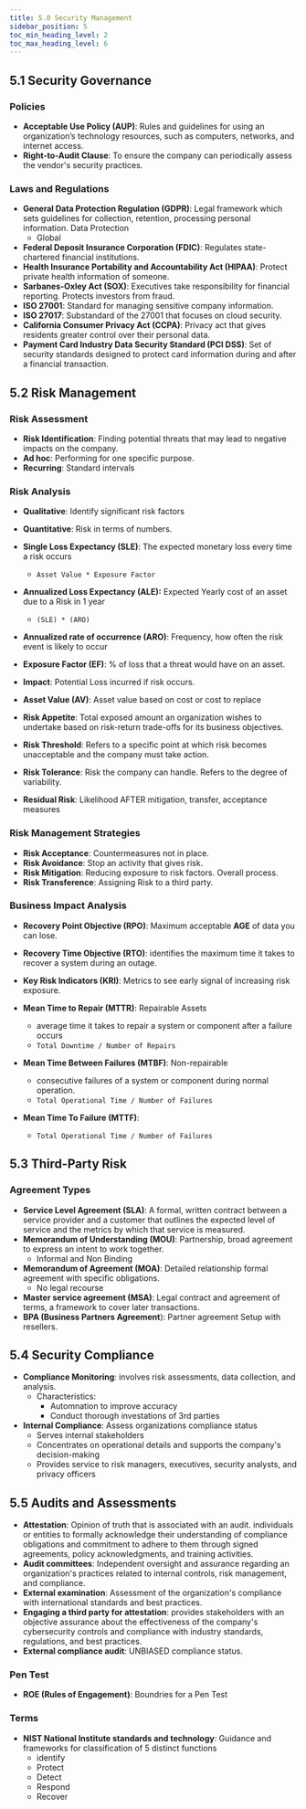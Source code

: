 ```yaml
---
title: 5.0 Security Management
sidebar_position: 5
toc_min_heading_level: 2
toc_max_heading_level: 6
---
```


## 5.1 Security Governance

### Policies

- **Acceptable Use Policy (AUP)**: Rules and guidelines for using an organization’s technology resources, such as computers, networks, and internet access.
- **Right-to-Audit Clause**: To ensure the company can periodically assess the vendor's security practices.

### Laws and Regulations

- **General Data Protection Regulation (GDPR)**: Legal framework which sets guidelines for collection, retention, processing personal information. Data Protection
  - Global
- **Federal Deposit Insurance Corporation (FDIC)**: Regulates state-chartered financial institutions.
- **Health Insurance Portability and Accountability Act (HIPAA)**: Protect private health information of someone.
- **Sarbanes-Oxley Act (SOX)**: Executives take responsibility for financial reporting. Protects investors from fraud.
- **ISO 27001**:  Standard for managing sensitive company information.
- **ISO 27017**: Substandard of the 27001 that focuses on cloud security. 
- **California Consumer Privacy Act (CCPA)**: Privacy act that gives residents greater control over their personal data.
- **Payment Card Industry Data Security Standard (PCI DSS)**: Set of security standards designed to protect card information during and after a financial transaction.

## 5.2 Risk Management

### Risk Assessment

- **Risk Identification**: Finding potential threats that may lead to negative impacts on the company. 
- **Ad hoc**: Performing for one specific purpose.
- **Recurring**: Standard intervals

### Risk Analysis

- **Qualitative**: Identify significant risk factors
- **Quantitative**: Risk in terms of numbers. 
- **Single Loss Expectancy (SLE)**: The expected monetary loss every time a risk occurs
  - `Asset Value * Exposure Factor `
- **Annualized Loss Expectancy (ALE):** Expected Yearly cost of an asset due to a Risk in 1 year
  - `(SLE) * (ARO) `
- **Annualized rate of occurrence (ARO)**: Frequency, how often the risk event is likely to occur
- **Exposure Factor (EF)**: % of loss that a threat would have on an asset.
- **Impact**: Potential Loss incurred if risk occurs.
- **Asset Value (AV)**: Asset value based on cost or cost to replace

- **Risk Appetite**: Total exposed amount an organization wishes to undertake based on risk-return trade-offs for its business objectives.
- **Risk Threshold**: Refers to a specific point at which risk becomes unacceptable and the company must take action.
- **Risk Tolerance**: Risk the company can handle. Refers to the degree of variability.
- **Residual Risk**: Likelihood AFTER mitigation, transfer, acceptance measures 

### Risk Management Strategies

- **Risk Acceptance**: Countermeasures not in place.
- **Risk Avoidance**: Stop an activity that gives risk.
- **Risk Mitigation**: Reducing exposure to risk factors. Overall process.
- **Risk Transference**: Assigning Risk to a third party.

### Business Impact Analysis

- **Recovery Point Objective (RPO)**: Maximum acceptable **AGE** of data you can lose. 
- **Recovery Time Objective (RTO)**: identifies the maximum time it takes to recover a system during an outage.
- **Key Risk Indicators (KRI)**: Metrics to see early signal of increasing risk exposure.

- **Mean Time to Repair (MTTR)**: Repairable Assets
  - average time it takes to repair a system or component after a failure occurs
  - `Total Downtime / Number of Repairs`
- **Mean Time Between Failures (MTBF)**: Non-repairable
  - consecutive failures of a system or component during normal operation.
  - `Total Operational Time / Number of Failures`
- **Mean Time To Failure (MTTF)**:
  - `Total Operational Time / Number of Failures`


## 5.3 Third-Party Risk 

### Agreement Types

- **Service Level Agreement (SLA)**: A formal, written contract between a service provider and a customer that outlines the expected level of service and the metrics by which that service is measured. 
- **Memorandum of Understanding (MOU)**: Partnership, broad agreement to express an intent to work together.
  - Informal and Non Binding
- **Memorandum of Agreement (MOA)**: Detailed relationship formal agreement with specific obligations.
  - No legal recourse
- **Master service agreement (MSA)**: Legal contract and agreement of terms, a framework to cover later transactions. 
- **BPA (Business Partners Agreement**): Partner agreement Setup with resellers.

## 5.4 Security Compliance

- **Compliance Monitoring**: involves risk assessments, data collection, and analysis.
  - Characteristics:
    - Automnation to improve accuracy
    - Conduct thorough investations of 3rd parties
- **Internal Compliance**: Assess organizations compliance status 
  - Serves internal stakeholders
  - Concentrates on operational details and supports the company's decision-making
  - Provides service to risk managers, executives, security analysts, and privacy officers

  
## 5.5 Audits and Assessments

- **Attestation**: Opinion of truth that is associated with an audit. individuals or entities to formally acknowledge their understanding of compliance obligations and commitment to adhere to them through signed agreements, policy acknowledgments, and training activities.
- **Audit committees**: Independent oversight and assurance regarding an organization's practices related to internal controls, risk management, and compliance.
- **External examination**: Assessment of the organization's compliance with international standards and best practices.
- **Engaging a third party for attestation**: provides stakeholders with an objective assurance about the effectiveness of the company's cybersecurity controls and compliance with industry standards, regulations, and best practices.
- **External compliance audit**: UNBIASED compliance status.

### Pen Test

- **ROE (Rules of Engagement)**: Boundries for a Pen Test

### Terms

- **NIST National Institute standards and technology**: Guidance and frameworks for classification of 5 distinct functions
  - identify
  - Protect
  - Detect
  - Respond
  - Recover
